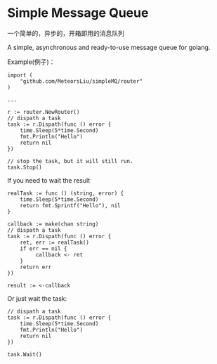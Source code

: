 # Simple Message Queue

一个简单的，异步的，开箱即用的消息队列

A simple, asynchronous and ready-to-use message queue for golang.

Example(例子)：

```
import (
    "github.com/MeteorsLiu/simpleMQ/router"
)

...

r := router.NewRouter()
// dispath a task
task := r.Dispath(func () error {
    time.Sleep(5*time.Second)
    fmt.Println("Hello")
    return nil
})

// stop the task, but it will still run.
task.Stop()

```


If you need to wait the result

```
realTask := func () (string, error) {
    time.Sleep(5*time.Second)
    return fmt.Sprintf("Hello"), nil
}

callback := make(chan string)
// dispath a task
task := r.Dispath(func () error {
    ret, err := realTask()
    if err == nil {
         callback <- ret
    }
    return err
})

result := <-callback
```

Or just wait the task:

```
// dispath a task
task := r.Dispath(func () error {
    time.Sleep(5*time.Second)
    fmt.Println("Hello")
    return nil
})

task.Wait()
```